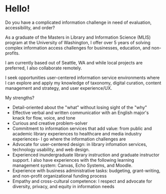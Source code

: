 <h1>Hello!</h1>

<p class="lead">Do you have a complicated information challenge in need of evaluation, accessibility, and order?</p>
<p class="lead">As a graduate of the Masters in Library and Information Science (MLIS) program at the University of Washington, I offer over 5 years of solving complex information access challenges for businesses, education, and non-profits.</p> 
<p>I am currently based out of Seattle, WA and while local projects are preferred, I also collaborate remotely.</p>

<p>I seek opportunities user-centered information service environments where I can explore and apply my knowledge of taxonomy, digital curation, content management and strategy, and user experience/UX.</p>
<p>My strengths?</p>
<ul>
<li>Detail-oriented about the "what" without losing sight of the "why"</li>
<li>Effective verbal and written communicatior with an English major's knack for flow, voice, and tone</li>
<li>Curious and creative problem-solver</li>
<li>Commitment to information services that add value: from public and academic library experiences to healthcare and media industry experiences- I go where the information challenges are</li>
<li>Advocate for user-centered design: in library infomation services, technology usability, and web design.
<li>Experienced inundergraduate library instruction and graduate instructor support. I also have experiences with the following learning management system: Canvas, Echo Systems, and Moodle.</li>
<li>Experience with business administrative tasks: budgeting, grant-writing, and non-profit organizational funding process</li>
<li>Empathy and cross-cultural competence: I respect and advocate for diversity, privacy, and equity in information needs </li>
</ul>
